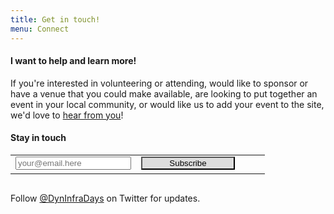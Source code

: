 ```yaml
---
title: Get in touch!
menu: Connect
---
```


#### I want to help and learn more!

If you're interested in volunteering or attending, would like to sponsor or have a venue that you could make available, are looking to put together an event in your local community, or would like us to add your event to the site, we'd love to [hear from you](mailto:info@dynamicinfradays.org)!

#### Stay in touch

<!-- Begin MailChimp Signup Form -->
<div id="mc_embed_signup" style="margin: 15px 0 30px 0;">
  <form action="//random.us10.list-manage.com/subscribe/post?u=27ad0ec0e040d8cb661d8d360&amp;id=0ff502cf99" method="post" id="mc-embedded-subscribe-form" name="mc-embedded-subscribe-form" class="validate" target="_blank" novalidate>
    <div id="mc_embed_signup_scroll">
      <!-- <label>Get notified about event updates and ticket availability</label> -->
      <div class="mc-field-group">
      <table style="border:none;vertical-align:middle;"><tr style="height:30px;vertical-align:middle;">
      <td style="min-width:100px;border:none;vertical-align:top;"><input type="email" value="" name="EMAIL" class="required email" placeholder="your@email.here" id="mce-EMAIL"></td>
      <td style="min-width:190px;border:none;vertical-align:top;"><input style="background:#ddd; width:150px" type="submit" value="Subscribe" name="subscribe" id="mc-embedded-subscribe" class="button"></td>
      </tr></table>
      </div>
      <div id="mce-responses" class="clear">
        <div class="response" id="mce-error-response" style="display:none"></div>
        <div class="response" id="mce-success-response" style="display:none"></div>
      </div>    <!-- real people should not fill this in and expect good things - do not remove this or risk form bot signups-->
      <div style="position: absolute; left: -5000px;"><input type="text" name="b_27ad0ec0e040d8cb661d8d360_0ff502cf99" tabindex="-1" value=""></div>
    </div>
  </form>
</div>
<!--End mc_embed_signup-->

Follow <a href="http://twitter.com/DynInfraDays">@DynInfraDays</a> on Twitter for updates.
